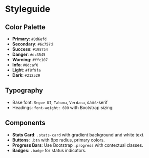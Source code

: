 # Styleguide

## Color Palette
- **Primary**: `#0d6efd`
- **Secondary**: `#6c757d`
- **Success**: `#198754`
- **Danger**: `#dc3545`
- **Warning**: `#ffc107`
- **Info**: `#0dcaf0`
- **Light**: `#f8f9fa`
- **Dark**: `#212529`

## Typography
- Base font: `Segoe UI`, `Tahoma`, `Verdana`, sans-serif
- Headings: `font-weight: 600` with Bootstrap sizing

## Components
- **Stats Card**: `.stats-card` with gradient background and white text.
- **Buttons**: `.btn` with 8px radius, primary colors.
- **Progress Bars**: Use Bootstrap `.progress` with contextual classes.
- **Badges**: `.badge` for status indicators.

